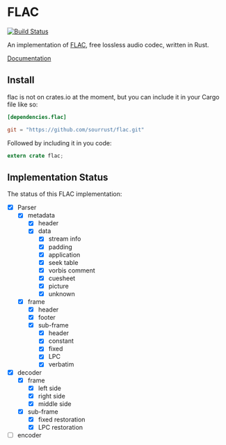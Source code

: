 # FLAC

[![Build Status](https://travis-ci.org/sourrust/flac.svg?branch=master)](https://travis-ci.org/sourrust/flac)

An implementation of [FLAC][flac], free lossless audio codec, written in
Rust.

[Documentation][documentation]

## Install

flac is not on crates.io at the moment, but you can include it in your
Cargo file like so:

```toml
[dependencies.flac]

git = "https://github.com/sourrust/flac.git"
```

Followed by including it in you code:

```rust
extern crate flac;
```

## Implementation Status

The status of this FLAC implementation:

- [x] Parser
  - [x] metadata
    - [x] header
    - [x] data
      - [x] stream info
      - [x] padding
      - [x] application
      - [x] seek table
      - [x] vorbis comment
      - [x] cuesheet
      - [x] picture
      - [x] unknown
  - [x] frame
    - [x] header
    - [x] footer
    - [x] sub-frame
      - [x] header
      - [x] constant
      - [x] fixed
      - [x] LPC
      - [x] verbatim
- [x] decoder
  - [x] frame
    - [x] left side
    - [x] right side
    - [x] middle side
  - [x] sub-frame
    - [x] fixed restoration
    - [x] LPC restoration
- [ ] encoder

[flac]: https://xiph.org/flac
[documentation]: https://sourrust.github.io/flac
